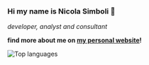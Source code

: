 ### Hi my name is Nicola Simboli 👋

*developer, analyst and consultant*

**find more about me on [my personal website](https://www.simboli.eu)!**

<!--![Stats](https://github-readme-stats.vercel.app/api?username=simboli&theme=graywhite)-->

![Top languages](https://github-readme-stats.vercel.app/api/top-langs/?username=simboli&theme=graywhite)
